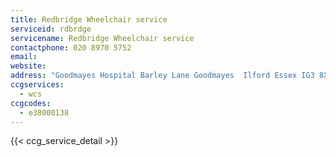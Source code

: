 ```yaml
---
title: Redbridge Wheelchair service
serviceid: rdbrdge
servicename: Redbridge Wheelchair service
contactphone: 020 8970 5752
email: 
website: 
address: "Goodmayes Hospital Barley Lane Goodmayes  Ilford Essex IG3 8XJ"
ccgservices:
  - wcs
ccgcodes:
  - e38000138
---
```


{{< ccg_service_detail >}}
